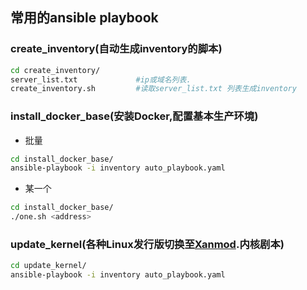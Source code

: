 ## 常用的ansible playbook

### create_inventory(自动生成inventory的脚本)

```bash
cd create_inventory/
server_list.txt             #ip或域名列表.
create_inventory.sh         #读取server_list.txt 列表生成inventory
```

### install_docker_base(安装Docker,配置基本生产环境)

* 批量

```bash
cd install_docker_base/
ansible-playbook -i inventory auto_playbook.yaml
```

* 某一个
```bash
cd install_docker_base/
./one.sh <address>
```

### update_kernel(各种Linux发行版切换至[Xanmod](https://xanmod.org/).内核剧本)

```bash
cd update_kernel/
ansible-playbook -i inventory auto_playbook.yaml
```
